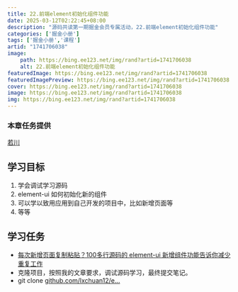 ```yaml
---
title: 22.前端element初始化组件功能
date: 2025-03-12T02:22:45+08:00
description: "源码共读第一期掘金会员专属活动，22.前端element初始化组件功能"
categories: ['掘金小册']
tags: ['掘金小册','课程']
artid: "1741706038"
image:
    path: https://bing.ee123.net/img/rand?artid=1741706038
    alt: 22.前端element初始化组件功能
featuredImage: https://bing.ee123.net/img/rand?artid=1741706038
featuredImagePreview: https://bing.ee123.net/img/rand?artid=1741706038
cover: https://bing.ee123.net/img/rand?artid=1741706038
image: https://bing.ee123.net/img/rand?artid=1741706038
img: https://bing.ee123.net/img/rand?artid=1741706038
---
```


### 本章任务提供
[若川](https://juejin.cn/user/1415826704971918)

## 学习目标

1.  学会调试学习源码
1.  element-ui 如何初始化新的组件
1.  可以学以致用应用到自己开发的项目中，比如新增页面等
1.  等等

## 学习任务

-   [每次新增页面复制粘贴？100多行源码的 element-ui 新增组件功能告诉你减少重复工作](https://juejin.cn/post/7031331765482422280 "https://juejin.cn/post/7031331765482422280")
-   克隆项目，按照我的文章要求，调试源码学习，最终提交笔记。
-   git clone [github.com/lxchuan12/e…](https://link.juejin.cn?target=https%3A%2F%2Fgithub.com%2Flxchuan12%2Felement-analysis.git "https://github.com/lxchuan12/element-analysis.git")